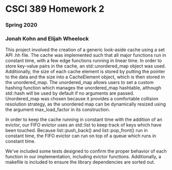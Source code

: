 # CSCI 389 Homework 2
### Spring 2020
### Jonah Kohn and Elijah Wheelock

This project involved the creation of a generic look-aside cache using a set API .hh file. The cache was implemented such that all major functions run in constant time, with a few edge functions running in linear time. In order to store key-value pairs in the cache, an std::unordered_map object was used.  Additionally, the size of each cache element is stored by putting the pointer to the data and the size into a CacheElement object, which is then stored in the unordered_map. The unordered_map allows users to set a custom hashing function which manages the unordered_map hashtable, although std::hash will be used by default if no arguments are passed. Unordered_map was chosen because it provides a comfortable collision resolution strategy, as the unordered map can be dynamically resized using the argument max_load_factor in its construction.

In order to keep the cache running in constant time with the addition of an evictor, our FIFO evictor uses an std::list to keep track of keys which have been touched. Because list::push_back() and list::pop_front() run in constant time, the FIFO evictor can run on top of a queue which runs in constant time.

We've included some tests designed to confirm the proper behavior of each function in our implementation, including evictor functions. Additionally, a makefile is included to ensure the library dependencies are sorted out. 
